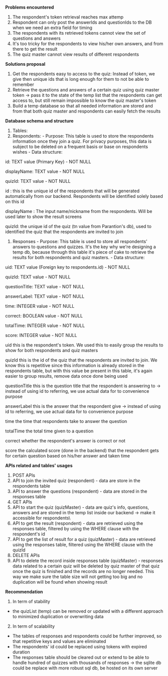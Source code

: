 **Problems encountered**

1. The respondent&#39;s token retrieval reaches max attemp
2. Respondent can only post the answerIds and questionIds to the DB when we need an extra field for timing
3. The respondents with its retrieved tokens cannot view the set of questions and answers
4. It&#39;s too tricky for the respondents to view his/her own answers, and from there to get the result
5. The quiz master cannot view results of different respondents

**Solutions proposal**

1. Get the respondents easy to access to the quiz: Instead of token, we give then unique ids that is long enough for them to not be able to remember
2. Retrieve the questions and answers of a certain quiz using quiz master token → pass it to the state of the temp list that the respondents can get access to, but still remain impossible to know the quiz master&#39;s token
3. Build a temp database so that all needed information are stored and from that both quiz master and respondents can easily fetch the results

**Database schema and structure**

1. Tables:
  1. Respondents:
    - Purpose: This table is used to store the respondents information once they join a quiz. For privacy purposes, this data is subject to be deleted on a frequent basis or base on respondents wishes
    - Data structure:

id: TEXT value (Primary Key) - NOT NULL

displayName: TEXT value - NOT NULL

quizId: TEXT value - NOT NULL

id : this is the unique id of the respondents that will be generated automatically from our backend. Respondents will be identified solely based on this id

displayName : The input name/nickname from the respondents. Will be used later to show the result screens

quizId: the unique id of the quiz (tn value from Parantion&#39;s db), used to identified the quiz that the respondents are invited to join

  1. Responses
    - Purpose: This table is used to store all respondents&#39; answers to questions and quizzes. It&#39;s the key why we&#39;re designing a temp db, because through this table it&#39;s piece of cake to retrieve the results for both respondents and quiz masters.
    - Data structure:

uid: TEXT value (Foreign key to respondents.id) - NOT NULL

quizId: TEXT value - NOT NULL

questionTitle: TEXT value - NOT NULL

answerLabel: TEXT value - NOT NULL

time: INTEGER value - NOT NULL

correct: BOOLEAN value - NOT NULL

totalTime: INTEGER value - NOT NULL

score: INTEGER value - NOT NULL

uid this is the respondent&#39;s token. We used this to easily group the results to show for both respondents and quiz masters

quizId this is the id of the quiz that the respondents are invited to join. We know this is repetitive since this information is already stored in the respondents table, but with this value be present in this table, it&#39;s again easier to group results, remove data once done being used

questionTitle this is the question title that the respondent is answering to → instead of using id to referring, we use actual data for to convenience purpose

answerLabel this is the answer that the respondent give → instead of using id to referring, we use actual data for to convenience purpose

time the time that respondents take to answer the question

totalTime the total time given to a question

correct whether the respondent&#39;s answer is correct or not

score the calculated score (done in the backend) that the respondent gets for certain question based on his/her answer and taken time

**APIs related and tables&#39; usages**

1. POST APIs
  1. API to join the invited quiz (respondent) - data are store in the respondents table
  2. API to answer the questions (respondent) - data are stored in the responses table
2. GET APIs
  1. API to start the quiz (quizMaster) - data are quiz&#39;s info, questions, answers and are stored in the temp list inside our backend → make it accessible for respondents\
  2. API to get the result (respondent) - data are retrieved using the responses table, filtered by using the WHERE clause with the respondent&#39;s id
  3. API to get the list of result for a quiz (quizMaster) - data are retrieved using the responses table, filtered using the WHERE clause with the quizId
3. DELETE APIs
  1. API to delete the record inside responses table (quizMaster) - responses data related to a certain quiz will be deleted by quiz master of that quiz once the quiz is finished and the records are no longer needed. This way we make sure the table size will not getting too big and no duplication will be found when showing result

**Recommendation**

1. In term of stability
  - the quizList (temp) can be removed or updated with a different approach to minimized duplication or overwriting data
  
2. In term of scalability
  - The tables of responses and respondents could be further improved, so that repetitive keys and values are eliminated
  - The respondents&#39; id could be replaced using tokens with expired duration
  - The responses table should be cleared out or extend to be able to handle hundred of quizzes with thousands of responses → the sqlite db could be replace with more robust sql db, be hosted on its own server